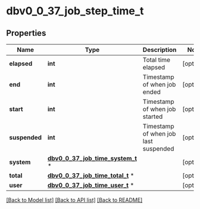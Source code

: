 # dbv0_0_37_job_step_time_t

## Properties
Name | Type | Description | Notes
------------ | ------------- | ------------- | -------------
**elapsed** | **int** | Total time elapsed | [optional] 
**end** | **int** | Timestamp of when job ended | [optional] 
**start** | **int** | Timestamp of when job started | [optional] 
**suspended** | **int** | Timestamp of when job last suspended | [optional] 
**system** | [**dbv0_0_37_job_time_system_t**](dbv0_0_37_job_time_system.md) \* |  | [optional] 
**total** | [**dbv0_0_37_job_time_total_t**](dbv0_0_37_job_time_total.md) \* |  | [optional] 
**user** | [**dbv0_0_37_job_time_user_t**](dbv0_0_37_job_time_user.md) \* |  | [optional] 

[[Back to Model list]](../README.md#documentation-for-models) [[Back to API list]](../README.md#documentation-for-api-endpoints) [[Back to README]](../README.md)


